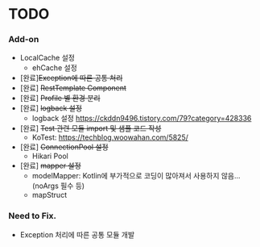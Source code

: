 # TODO

### Add-on
- LocalCache 설정
    - ehCache 설정
- [완료]~~Exception에 따른 공통 처리~~
- [완료] ~~RestTemplate Component~~
- [완료] ~~Profile 별 환경 분리~~
- [완료] ~~logback 설정~~
  - logback 설정 https://ckddn9496.tistory.com/79?category=428336
- [완료] ~~Test 관련 모듈 import 및 샘플 코드 작성~~
  - KoTest: https://techblog.woowahan.com/5825/
- [완료] ~~ConnectionPool 설정~~
  - Hikari Pool
- [완료] ~~mapper 설정~~
  - modelMapper: Kotlin에 부가적으로 코딩이 많아져서 사용하지 않음...(noArgs 필수 등)
  - mapStruct

### Need to Fix.
- Exception 처리에 따른 공통 모듈 개발